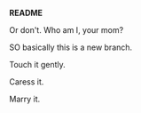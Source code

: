 **README**

Or don't. Who am I, your mom?

SO basically this is a new branch.

Touch it gently. 

Caress it.

Marry it.
